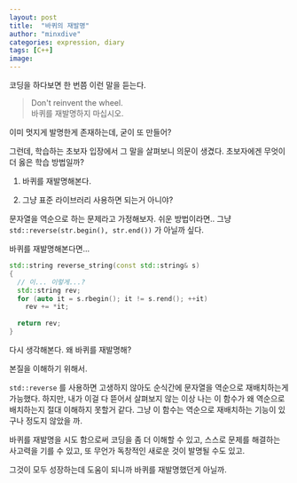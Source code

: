 ```yaml
---
layout: post
title:  "바퀴의 재발명"
author: "minxdive"
categories: expression, diary
tags: [C++]
image: 
---
```


코딩을 하다보면 한 번쯤 이런 말을 듣는다. 

> Don't reinvent the wheel.<br>바퀴를 재발명하지 마십시오.

이미 멋지게 발명한게 존재하는데, 굳이 또 만들어?

그런데, 학습하는 초보자 입장에서 그 말을 살펴보니 의문이 생겼다. 초보자에겐 무엇이 더 옳은 학습 방법일까? 

1. 바퀴를 재발명해본다.

2. 그냥 표준 라이브러리 사용하면 되는거 아니야?

문자열을 역순으로 하는 문제라고 가정해보자. 쉬운 방법이라면.. 그냥 `std::reverse(str.begin(), str.end())` 가 아닐까 싶다.

바퀴를 재발명해본다면...

```c++
std::string reverse_string(const std::string& s)
{
  // 이... 이렇게...?
  std::string rev;
  for (auto it = s.rbegin(); it != s.rend(); ++it) 
    rev += *it;
  
  return rev;
}
```

다시 생각해본다. 왜 바퀴를 재발명해?

본질을 이해하기 위해서.

`std::reverse` 를 사용하면 고생하지 않아도 순식간에 문자열을 역순으로 재배치하는게 가능했다. 하지만, 내가 이걸 다 뜯어서 살펴보지 않는 이상 나는 이 함수가 왜 역순으로 배치하는지 절대 이해하지 못할거 같다. 그냥 이 함수는 역순으로 재배치하는 기능이 있구나 정도지 않았을 까.

바퀴를 재발명을 시도 함으로써 코딩을 좀 더 이해할 수 있고, 스스로 문제를 해결하는 사고력을 기를 수 있고, 또 무언가 독창적인 새로운 것이 발명될 수도 있고. 

그것이 모두 성장하는데 도움이 되니까 바퀴를 재발명했던게 아닐까.

<br><br><br>